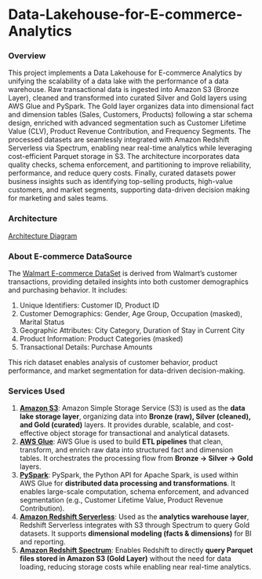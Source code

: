# Data-Lakehouse-for-E-commerce-Analytics

### Overview

This project implements a Data Lakehouse for E-commerce Analytics by unifying the scalability of a data lake with the performance of a data warehouse. Raw transactional data is ingested into Amazon S3 (Bronze Layer), cleaned and transformed into curated Silver and Gold layers using AWS Glue and PySpark. The Gold layer organizes data into dimensional fact and dimension tables (Sales, Customers, Products) following a star schema design, enriched with advanced segmentation such as Customer Lifetime Value (CLV), Product Revenue Contribution, and Frequency Segments. The processed datasets are seamlessly integrated with Amazon Redshift Serverless via Spectrum, enabling near real-time analytics while leveraging cost-efficient Parquet storage in S3. The architecture incorporates data quality checks, schema enforcement, and partitioning to improve reliability, performance, and reduce query costs. Finally, curated datasets power business insights such as identifying top-selling products, high-value customers, and market segments, supporting data-driven decision making for marketing and sales teams.

 ### Architecture

 [Architecture Diagram](https://github.com/rtriders/Data-Lakehouse-for-E-commerce-Analytics/blob/main/Architecture.jpeg?plain=1)


### About E-commerce DataSource

The [Walmart E-commerce DataSet](https://www.kaggle.com/datasets/devarajv88/walmart-sales-dataset) is derived from Walmart’s customer transactions, providing detailed insights into both customer demographics and purchasing behavior. It includes:

1. Unique Identifiers: Customer ID, Product ID
2. Customer Demographics: Gender, Age Group, Occupation (masked), Marital Status
3. Geographic Attributes: City Category, Duration of Stay in Current City
4. Product Information: Product Categories (masked)
5. Transactional Details: Purchase Amounts

This rich dataset enables analysis of customer behavior, product performance, and market segmentation for data-driven decision-making.


### Services Used
 
1. [**Amazon S3**](https://docs.aws.amazon.com/s3/index.html): Amazon Simple Storage Service (S3) is used as the **data lake storage layer**, organizing data into **Bronze (raw), Silver (cleaned), and Gold (curated)** layers. It provides durable, scalable, and cost-effective object storage for transactional and analytical datasets.  
2. [**AWS Glue**](https://docs.aws.amazon.com/glue/index.html): AWS Glue is used to build **ETL pipelines** that clean, transform, and enrich raw data into structured fact and dimension tables. It orchestrates the processing flow from **Bronze → Silver → Gold** layers.  
3. [**PySpark**](https://spark.apache.org/docs/latest/api/python/): PySpark, the Python API for Apache Spark, is used within AWS Glue for **distributed data processing and transformations**. It enables large-scale computation, schema enforcement, and advanced segmentation (e.g., Customer Lifetime Value, Product Revenue Contribution).  
4. [**Amazon Redshift Serverless**](https://docs.aws.amazon.com/redshift/latest/mgmt/serverless-whatis.html): Used as the **analytics warehouse layer**, Redshift Serverless integrates with S3 through Spectrum to query Gold datasets. It supports **dimensional modeling (facts & dimensions)** for BI and reporting.  
5. [**Amazon Redshift Spectrum**](https://docs.aws.amazon.com/redshift/latest/dg/c-using-redshift-spectrum.html): Enables Redshift to directly **query Parquet files stored in Amazon S3 (Gold Layer)** without the need for data loading, reducing storage costs while enabling near real-time analytics.  

  
